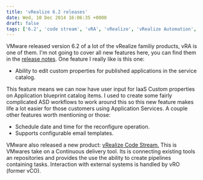 ```yaml
---
title: 'vRealize 6.2 releases'
date: Wed, 10 Dec 2014 16:06:35 +0000
draft: false
tags: ['6.2', 'code stream', 'vRA', 'vRealize', 'vRealize Automation', 'vRO']
---
```


VMware released version 6.2 of a lot of the vRealize familiy products, vRA is one of them. I'm not going to cover all new features here, you can find them in the [release notes](https://www.vmware.com/support/vcac/doc/vrealize-automation-62-release-notes.html). One feature I really like is this one:

*   Ability to edit custom properties for published applications in the service catalog.

This feature means we can now have user input for IaaS Custom properties on Application blueprint catalog items. I used to create some fairly complicated ASD workflows to work around this so this new feature makes life a lot easier for those customers using Application Services. A couple other features worth mentioning or those:

*   Schedule date and time for the reconfigure operation.
*   Supports configurable email templates.

VMware also released a new product: [vRealize Code Stream.](https://www.vmware.com/support/pubs/vrcs-pubs.html) This is VMwares take on a Continuous delivery tool. Its is connecting existing tools an repositories and provides the use the ability to create pipelines containing tasks. Interaction with external systems is handled by vRO (former vCO).